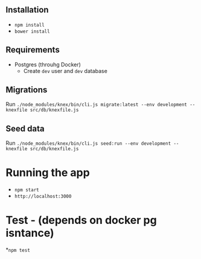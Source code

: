 

## Installation
* `npm install`
* `bower install`

## Requirements

* Postgres (throuhg Docker)
	* Create `dev` user and `dev` database

## Migrations
Run `./node_modules/knex/bin/cli.js migrate:latest --env development --knexfile src/db/knexfile.js`

## Seed data
Run `./node_modules/knex/bin/cli.js seed:run --env development --knexfile src/db/knexfile.js`

# Running the app
* `npm start`
* `http://localhost:3000`

# Test - (depends on docker pg isntance)
*`npm test`
